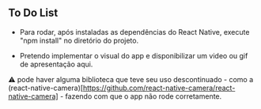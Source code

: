 ## To Do List

-  Para rodar, após instaladas as dependências do React Native, execute "npm install" no diretório do projeto.

-  Pretendo implementar o visual do app e disponibilizar um video ou gif de apresentação aqui.

:warning: pode haver alguma biblioteca que teve seu uso descontinuado - como a (react-native-camera)[https://github.com/react-native-camera/react-native-camera] - fazendo com que o app não rode corretamente.
